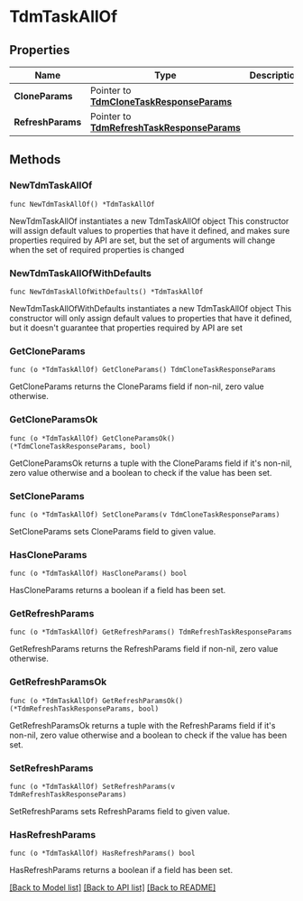# TdmTaskAllOf

## Properties

Name | Type | Description | Notes
------------ | ------------- | ------------- | -------------
**CloneParams** | Pointer to [**TdmCloneTaskResponseParams**](TdmCloneTaskResponseParams.md) |  | [optional] 
**RefreshParams** | Pointer to [**TdmRefreshTaskResponseParams**](TdmRefreshTaskResponseParams.md) |  | [optional] 

## Methods

### NewTdmTaskAllOf

`func NewTdmTaskAllOf() *TdmTaskAllOf`

NewTdmTaskAllOf instantiates a new TdmTaskAllOf object
This constructor will assign default values to properties that have it defined,
and makes sure properties required by API are set, but the set of arguments
will change when the set of required properties is changed

### NewTdmTaskAllOfWithDefaults

`func NewTdmTaskAllOfWithDefaults() *TdmTaskAllOf`

NewTdmTaskAllOfWithDefaults instantiates a new TdmTaskAllOf object
This constructor will only assign default values to properties that have it defined,
but it doesn't guarantee that properties required by API are set

### GetCloneParams

`func (o *TdmTaskAllOf) GetCloneParams() TdmCloneTaskResponseParams`

GetCloneParams returns the CloneParams field if non-nil, zero value otherwise.

### GetCloneParamsOk

`func (o *TdmTaskAllOf) GetCloneParamsOk() (*TdmCloneTaskResponseParams, bool)`

GetCloneParamsOk returns a tuple with the CloneParams field if it's non-nil, zero value otherwise
and a boolean to check if the value has been set.

### SetCloneParams

`func (o *TdmTaskAllOf) SetCloneParams(v TdmCloneTaskResponseParams)`

SetCloneParams sets CloneParams field to given value.

### HasCloneParams

`func (o *TdmTaskAllOf) HasCloneParams() bool`

HasCloneParams returns a boolean if a field has been set.

### GetRefreshParams

`func (o *TdmTaskAllOf) GetRefreshParams() TdmRefreshTaskResponseParams`

GetRefreshParams returns the RefreshParams field if non-nil, zero value otherwise.

### GetRefreshParamsOk

`func (o *TdmTaskAllOf) GetRefreshParamsOk() (*TdmRefreshTaskResponseParams, bool)`

GetRefreshParamsOk returns a tuple with the RefreshParams field if it's non-nil, zero value otherwise
and a boolean to check if the value has been set.

### SetRefreshParams

`func (o *TdmTaskAllOf) SetRefreshParams(v TdmRefreshTaskResponseParams)`

SetRefreshParams sets RefreshParams field to given value.

### HasRefreshParams

`func (o *TdmTaskAllOf) HasRefreshParams() bool`

HasRefreshParams returns a boolean if a field has been set.


[[Back to Model list]](../README.md#documentation-for-models) [[Back to API list]](../README.md#documentation-for-api-endpoints) [[Back to README]](../README.md)


